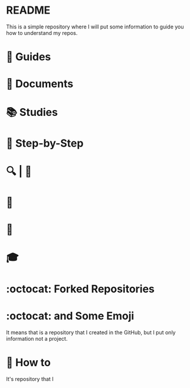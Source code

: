 # README
This is a simple repository where I will put some information to guide you how to understand my repos.


# :closed_book: Guides

# :page_with_curl: Documents

# :books: Studies

# :feet: Step-by-Step

# :mag: | :telescope:
 
# :speech_balloon:

# :thought_balloon:

# :mortar_board: 

# :octocat: Forked Repositories

# :octocat: and Some Emoji

<p> It means that is a repository that I created in the GitHub, but I put only information not a project. </p>

# :hammer: How to

<p> It's repository that I 

